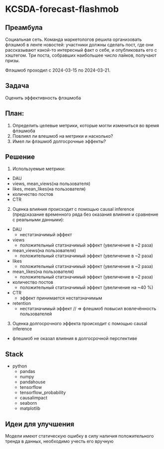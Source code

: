 # KCSDA-forecast-flashmob

## Преамбула
Социальная сеть. Команда маркетологов решила организовать флэшмоб в ленте новостей: участники должны сделать пост, где они рассказывают какой-то интересный факт о себе, и опубликовать его с хэштегом. Три поста, собравших наибольшее число лайков, получают призы.

Флэшмоб проходил с 2024-03-15 по 2024-03-21. 

## Задача
Оценить эффективность флэшмоба

## План:
1) Определить целевые метрики, которые могли измениться во время флэшмоба
2) Повлиял ли влешмоб на метрики и насколько?
3) Имел ли флэшмоб долгосрочные эффекты?

## Решение
1) Используемые метрики:
- DAU
- views, mean_views(на пользователя)
- likes, mean_likes(на пользователя)
- количество постов
- CTR
2) Оценка влияния происходит с помощью causal inference (предсказание временного ряда без оказания влияния и сравнение с реальными данными):
- DAU
  - нестатзначимый эффект 
- views
  - положительный статзначимый эффект (увеличение в ~2 раза)
- mean_views(на пользователя)
  - положительный статзначимый эффект (увеличение в ~2 раза)
- likes
  - положительный статзначимый эффект (увеличение в ~2 раза)
- mean_likes(на пользователя)
  - положительный статзначимый эффект (увеличение в ~2 раза)
- количество постов
  - положительный статзначимый эффект (увеличение на ~40 %)
- CTR
  - эффект принимается нестатзначимым
- retention
  - нестатзначимый эффект //
=> флешмоб повысил вовлечённость пользователей
3) Оценка долгосрочного эффекта происходит с помощью causal inference
  - флешмоб не оказал влияния в долгосрочной перспективе

## Stack
- python
  - pandas
  - numpy
  - pandahouse
  - tensorflow
  - tensorflow_probability
  - causalimpact
  - seaborn
  - matplotlib

## Идеи для улучшения
Модели имеют статическую ошибку в силу наличия положительного тренда в данных, необходимо учесть его вручную
